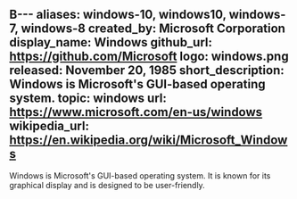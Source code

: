 B---
aliases: windows-10, windows10, windows-7, windows-8
created_by: Microsoft Corporation
display_name: Windows
github_url: https://github.com/Microsoft
logo: windows.png
released: November 20, 1985
short_description: Windows is Microsoft's GUI-based operating system.
topic: windows
url: https://www.microsoft.com/en-us/windows
wikipedia_url: https://en.wikipedia.org/wiki/Microsoft_Windows
---
Windows is Microsoft's GUI-based operating system. It is known for its graphical display and is designed to be user-friendly.
